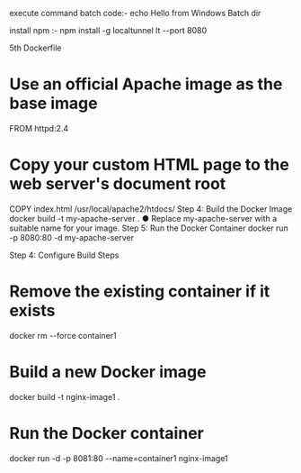 execute command batch code:-
echo Hello from Windows Batch
dir

install npm :-
npm install -g localtunnel
lt --port 8080

5th Dockerfile 
# Use an official Apache image as the base image 
FROM httpd:2.4 
# Copy your custom HTML page to the web server's document root 
COPY index.html /usr/local/apache2/htdocs/ 
Step 4: Build the Docker Image 
docker build -t my-apache-server . 
● Replace my-apache-server with a suitable name for your image. 
Step 5: Run the Docker Container 
docker run -p 8080:80 -d my-apache-server 



Step 4: Configure Build Steps 

# Remove the existing container if it exists 
docker rm --force container1 
# Build a new Docker image 
docker build -t nginx-image1 . 
# Run the Docker container 
docker run -d -p 8081:80 --name=container1 nginx-image1
